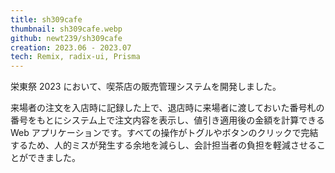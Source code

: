 ```yaml
---
title: sh309cafe
thumbnail: sh309cafe.webp
github: newt239/sh309cafe
creation: 2023.06 - 2023.07
tech: Remix, radix-ui, Prisma
---
```


栄東祭 2023 において、喫茶店の販売管理システムを開発しました。

来場者の注文を入店時に記録した上で、退店時に来場者に渡しておいた番号札の番号をもとにシステム上で注文内容を表示し、値引き適用後の金額を計算できる Web アプリケーションです。すべての操作がトグルやボタンのクリックで完結するため、人的ミスが発生する余地を減らし、会計担当者の負担を軽減させることができました。
